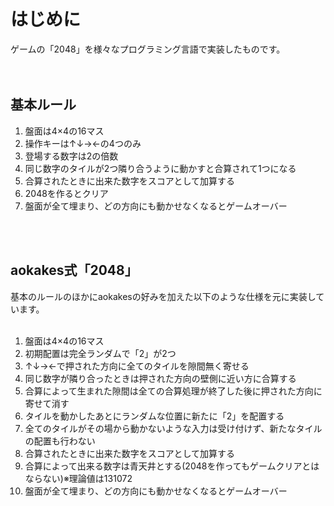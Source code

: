 # はじめに
ゲームの「2048」を様々なプログラミング言語で実装したものです。  
<br>
<br>

## 基本ルール
1. 盤面は4×4の16マス
1. 操作キーは↑↓→←の4つのみ
1. 登場する数字は2の倍数
1. 同じ数字のタイルが2つ隣り合うように動かすと合算されて1つになる
1. 合算されたときに出来た数字をスコアとして加算する
1. 2048を作るとクリア
1. 盤面が全て埋まり、どの方向にも動かせなくなるとゲームオーバー
<br>
<br>

## aokakes式「2048」
基本のルールのほかにaokakesの好みを加えた以下のような仕様を元に実装しています。  
<br>
1. 盤面は4×4の16マス
1. 初期配置は完全ランダムで「2」が2つ
1. ↑↓→←で押された方向に全てのタイルを隙間無く寄せる
1. 同じ数字が隣り合ったときは押された方向の壁側に近い方に合算する
1. 合算によって生まれた隙間は全ての合算処理が終了した後に押された方向に寄せて消す
1. タイルを動かしたあとにランダムな位置に新たに「2」を配置する
1. 全てのタイルがその場から動かないような入力は受け付けず、新たなタイルの配置も行わない
1. 合算されたときに出来た数字をスコアとして加算する
1. 合算によって出来る数字は青天井とする(2048を作ってもゲームクリアとはならない)※理論値は131072
1. 盤面が全て埋まり、どの方向にも動かせなくなるとゲームオーバー
